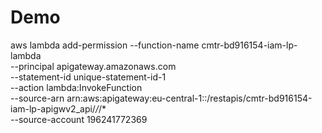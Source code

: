# Demo

aws lambda add-permission --function-name cmtr-bd916154-iam-lp-lambda \
  --principal apigateway.amazonaws.com \
  --statement-id unique-statement-id-1 \
  --action lambda:InvokeFunction \
  --source-arn arn:aws:apigateway:eu-central-1::/restapis/cmtr-bd916154-iam-lp-apigwv2_api/*/*/* \
  --source-account 196241772369

